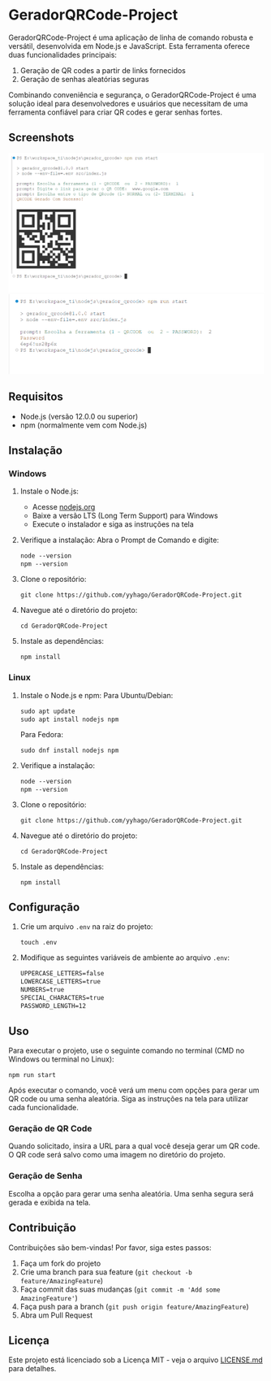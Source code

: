 # GeradorQRCode-Project

GeradorQRCode-Project é uma aplicação de linha de comando robusta e versátil, desenvolvida em Node.js e JavaScript. Esta ferramenta oferece duas funcionalidades principais:

1. Geração de QR codes a partir de links fornecidos
2. Geração de senhas aleatórias seguras

Combinando conveniência e segurança, o GeradorQRCode-Project é uma solução ideal para desenvolvedores e usuários que necessitam de uma ferramenta confiável para criar QR codes e gerar senhas fortes.

## Screenshots

![Primeira Tela](/pictureScreen/image2.png)
![Segunda Tela](/pictureScreen/image.png)


## Requisitos

- Node.js (versão 12.0.0 ou superior)
- npm (normalmente vem com Node.js)

## Instalação

### Windows

1. Instale o Node.js:
   - Acesse [nodejs.org](https://nodejs.org/)
   - Baixe a versão LTS (Long Term Support) para Windows
   - Execute o instalador e siga as instruções na tela

2. Verifique a instalação:
   Abra o Prompt de Comando e digite:
   ```
   node --version
   npm --version
   ```

3. Clone o repositório:
   ```
   git clone https://github.com/yyhago/GeradorQRCode-Project.git
   ```

4. Navegue até o diretório do projeto:
   ```
   cd GeradorQRCode-Project
   ```

5. Instale as dependências:
   ```
   npm install
   ```

### Linux

1. Instale o Node.js e npm:
   Para Ubuntu/Debian:
   ```
   sudo apt update
   sudo apt install nodejs npm
   ```
   Para Fedora:
   ```
   sudo dnf install nodejs npm
   ```

2. Verifique a instalação:
   ```
   node --version
   npm --version
   ```

3. Clone o repositório:
   ```
   git clone https://github.com/yyhago/GeradorQRCode-Project.git
   ```

4. Navegue até o diretório do projeto:
   ```
   cd GeradorQRCode-Project
   ```

5. Instale as dependências:
   ```
   npm install
   ```

## Configuração

1. Crie um arquivo `.env` na raiz do projeto:
   ```
   touch .env
   ```

2. Modifique as seguintes variáveis de ambiente ao arquivo `.env`:
   ```
   UPPERCASE_LETTERS=false
   LOWERCASE_LETTERS=true
   NUMBERS=true
   SPECIAL_CHARACTERS=true
   PASSWORD_LENGTH=12
   ```

## Uso

Para executar o projeto, use o seguinte comando no terminal (CMD no Windows ou terminal no Linux):

```
npm run start
```

Após executar o comando, você verá um menu com opções para gerar um QR code ou uma senha aleatória. Siga as instruções na tela para utilizar cada funcionalidade.

### Geração de QR Code

Quando solicitado, insira a URL para a qual você deseja gerar um QR code. O QR code será salvo como uma imagem no diretório do projeto.

### Geração de Senha

Escolha a opção para gerar uma senha aleatória. Uma senha segura será gerada e exibida na tela.

## Contribuição

Contribuições são bem-vindas! Por favor, siga estes passos:

1. Faça um fork do projeto
2. Crie uma branch para sua feature (`git checkout -b feature/AmazingFeature`)
3. Faça commit das suas mudanças (`git commit -m 'Add some AmazingFeature'`)
4. Faça push para a branch (`git push origin feature/AmazingFeature`)
5. Abra um Pull Request

## Licença

Este projeto está licenciado sob a Licença MIT - veja o arquivo [LICENSE.md](LICENSE.md) para detalhes.